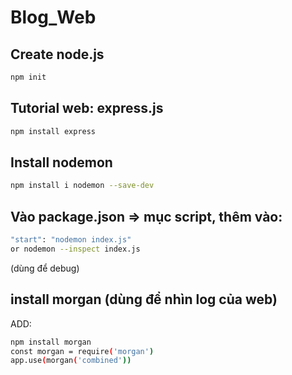 # Blog_Web

## Create node.js

```bash
npm init
```

## Tutorial web: express.js

```bash
npm install express
```

## Install nodemon

```bash
npm install i nodemon --save-dev
```

## Vào package.json => mục script, thêm vào:

```bash
"start": "nodemon index.js"
or nodemon --inspect index.js
```

(dùng để debug)

## install morgan (dùng để nhìn log của web)

ADD:

```bash
npm install morgan
const morgan = require('morgan')
app.use(morgan('combined'))
```
